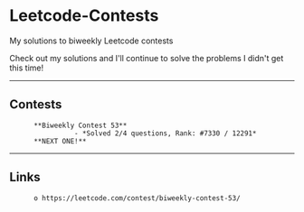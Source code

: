 # Leetcode-Contests

My solutions to biweekly Leetcode contests

Check out my solutions and I'll continue to solve the problems I didn't get this time!
________________________

## Contests

          **Biweekly Contest 53**
                    - *Solved 2/4 questions, Rank: #7330 / 12291*
          **NEXT ONE!**
          
________________________
## Links

          o https://leetcode.com/contest/biweekly-contest-53/
